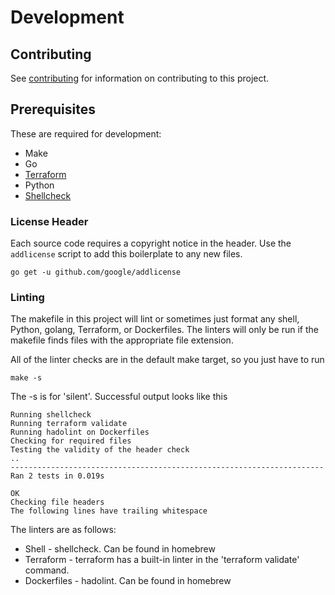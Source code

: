 # Development

## Contributing

See [contributing](../CONTRIBUTING.md) for information on contributing to this project.


## Prerequisites

These are required for development:

* Make
* Go
* [Terraform](https://www.terraform.io/downloads.html)
* Python
* [Shellcheck](https://github.com/koalaman/shellcheck#installing)


### License Header

Each source code requires a copyright notice in the header. Use the
`addlicense` script to add this boilerplate to any new files.

```
go get -u github.com/google/addlicense
```

### Linting

The makefile in this project will lint or sometimes just format any shell,
Python, golang, Terraform, or Dockerfiles. The linters will only be run if
the makefile finds files with the appropriate file extension.

All of the linter checks are in the default make target, so you just have to
run

```
make -s
```

The -s is for 'silent'. Successful output looks like this

```
Running shellcheck
Running terraform validate
Running hadolint on Dockerfiles
Checking for required files
Testing the validity of the header check
..
----------------------------------------------------------------------
Ran 2 tests in 0.019s

OK
Checking file headers
The following lines have trailing whitespace
```

The linters
are as follows:
* Shell - shellcheck. Can be found in homebrew
* Terraform - terraform has a built-in linter in the 'terraform validate'
command.
* Dockerfiles - hadolint. Can be found in homebrew
